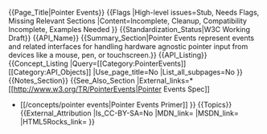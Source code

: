 {{Page_Title|Pointer Events}}
{{Flags
|High-level issues=Stub, Needs Flags, Missing Relevant Sections
|Content=Incomplete, Cleanup, Compatibility Incomplete, Examples Needed
}}
{{Standardization_Status|W3C Working Draft}}
{{API_Name}}
{{Summary_Section|Pointer Events represent events and related interfaces for handling hardware agnostic pointer input from devices like a mouse, pen, or touchscreen.}}
{{API_Listing}}
{{Concept_Listing
|Query=[[Category:PointerEvents]][[Category:API_Objects]]
|Use_page_title=No
|List_all_subpages=No
}}
{{Notes_Section}}
{{See_Also_Section
|External_links=* [[http://www.w3.org/TR/PointerEvents|Pointer Events Spec]]
* [[/concepts/pointer events|Pointer Events Primer]]
}}
{{Topics}}
{{External_Attribution
|Is_CC-BY-SA=No
|MDN_link=
|MSDN_link=
|HTML5Rocks_link=
}}
